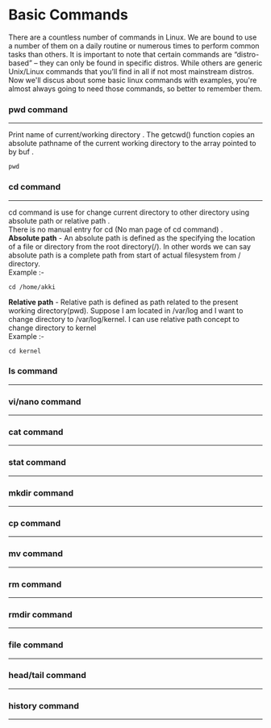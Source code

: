 # Basic Commands
There are a countless number of commands in Linux. We are bound to use a number of them on a daily routine or numerous times to perform common tasks than others. It is important to note that certain commands are “distro-based” – they can only be found in specific distros. While others are generic Unix/Linux commands that you’ll find in all if not most mainstream distros.
<br/>
Now we'll discus about some basic linux commands with examples, you're almost always going to need those commands, so better to remember them. 
### pwd command
---
Print name of current/working directory . The getcwd() function copies an absolute pathname of the current working directory to the array pointed to by buf .
```
pwd
```
### cd command
---
cd command is use for change current directory to other directory using absolute path or relative path .<br/>
There is no manual entry for cd (No man page of cd command) .<br/>
**Absolute path** - An absolute path is defined as the specifying the location of a file or directory from the root directory(/). In other words we can say absolute path is a complete path from start of actual filesystem from / directory.
<br/>
Example :-
   ```
   cd /home/akki
   ```
**Relative path** - Relative path is defined as path related to the present working directory(pwd). Suppose I am located in /var/log and I want to change directory to /var/log/kernel. I can use relative path concept to change directory to kernel
<br/>
Example :-
   ```
   cd kernel 
   ```
### ls command
---
### vi/nano command
---
### cat command
---
### stat command
---
### mkdir command
---
### cp command
---
### mv command
---
### rm command
---
### rmdir command
---
### file command
---
### head/tail command
---
### history command
---
